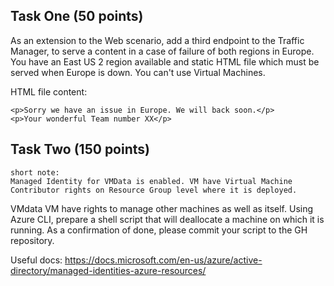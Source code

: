 ## Task One (50 points)

As an extension to the Web scenario, add a third endpoint to the Traffic Manager, to serve a content in a case of failure of both regions in Europe.
You have an East US 2 region available and static HTML file which must be served when Europe is down.
You can't use Virtual Machines.

HTML file content:

```
<p>Sorry we have an issue in Europe. We will back soon.</p>
<p>Your wonderful Team number XX</p>
```
## Task Two (150 points)

```
short note:
Managed Identity for VMData is enabled. VM have Virtual Machine Contributor rights on Resource Group level where it is deployed. 
```

VMdata VM have rights to manage other machines as well as itself.
Using Azure CLI, prepare a shell script that will deallocate a machine on which it is running.
As a confirmation of done, please commit your script to the GH repository.

Useful docs: https://docs.microsoft.com/en-us/azure/active-directory/managed-identities-azure-resources/ 